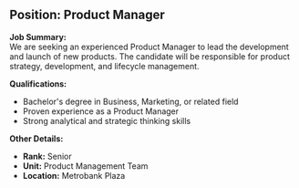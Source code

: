 ## **Position: Product Manager**

**Job Summary:**  
We are seeking an experienced Product Manager to lead the development and launch of new products. The candidate will be responsible for product strategy, development, and lifecycle management.

**Qualifications:**  
- Bachelor's degree in Business, Marketing, or related field
- Proven experience as a Product Manager
- Strong analytical and strategic thinking skills

**Other Details:**
- **Rank:** Senior
- **Unit:** Product Management Team
- **Location:** Metrobank Plaza